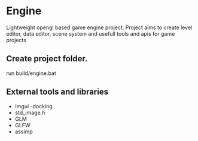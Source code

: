 # Engine

Lightweight opengl based game engine project. Project aims to create level editor, data editor, scene system and usefull tools and apis for game projects

## Create project folder.
run build/engine.bat

## External tools and libraries
* Imgui -docking
* std_image.h
* GLM
* GLFW
* assimp
